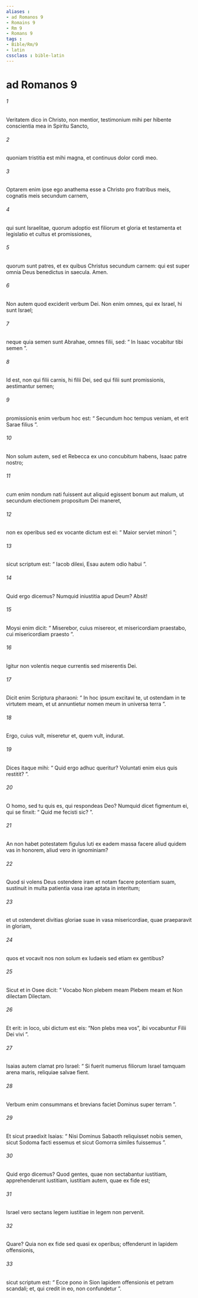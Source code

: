 ```yaml
---
aliases : 
- ad Romanos 9
- Romains 9
- Rm 9
- Romans 9
tags : 
- Bible/Rm/9
- latin
cssclass : bible-latin
---
```


# ad Romanos 9

###### 1
Veritatem dico in Christo, non mentior, testimonium mihi per hibente conscientia mea in Spiritu Sancto, 
###### 2
quoniam tristitia est mihi magna, et continuus dolor cordi meo. 
###### 3
Optarem enim ipse ego anathema esse a Christo pro fratribus meis, cognatis meis secundum carnem, 
###### 4
qui sunt Israelitae, quorum adoptio est filiorum et gloria et testamenta et legislatio et cultus et promissiones, 
###### 5
quorum sunt patres, et ex quibus Christus secundum carnem: qui est super omnia Deus benedictus in saecula. Amen.
###### 6
Non autem quod exciderit verbum Dei. Non enim omnes, qui ex Israel, hi sunt Israel; 
###### 7
neque quia semen sunt Abrahae, omnes filii, sed: “ In Isaac vocabitur tibi semen ”. 
###### 8
Id est, non qui filii carnis, hi filii Dei, sed qui filii sunt promissionis, aestimantur semen; 
###### 9
promissionis enim verbum hoc est: “ Secundum hoc tempus veniam, et erit Sarae filius ”. 
###### 10
Non solum autem, sed et Rebecca ex uno concubitum habens, Isaac patre nostro; 
###### 11
cum enim nondum nati fuissent aut aliquid egissent bonum aut malum, ut secundum electionem propositum Dei maneret, 
###### 12
non ex operibus sed ex vocante dictum est ei: “ Maior serviet minori ”; 
###### 13
sicut scriptum est: “ Iacob dilexi, Esau autem odio habui ”.
###### 14
Quid ergo dicemus? Numquid iniustitia apud Deum? Absit! 
###### 15
Moysi enim dicit: “ Miserebor, cuius misereor, et misericordiam praestabo, cui misericordiam praesto ”.
###### 16
Igitur non volentis neque currentis sed miserentis Dei. 
###### 17
Dicit enim Scriptura pharaoni: “ In hoc ipsum excitavi te, ut ostendam in te virtutem meam, et ut annuntietur nomen meum in universa terra ”. 
###### 18
Ergo, cuius vult, miseretur et, quem vult, indurat.
###### 19
Dices itaque mihi: “ Quid ergo adhuc queritur? Voluntati enim eius quis restitit? ”. 
###### 20
O homo, sed tu quis es, qui respondeas Deo? Numquid dicet figmentum ei, qui se finxit: “ Quid me fecisti sic? ”. 
###### 21
An non habet potestatem figulus luti ex eadem massa facere aliud quidem vas in honorem, aliud vero in ignominiam? 
###### 22
Quod si volens Deus ostendere iram et notam facere potentiam suam, sustinuit in multa patientia vasa irae aptata in interitum; 
###### 23
et ut ostenderet divitias gloriae suae in vasa misericordiae, quae praeparavit in gloriam, 
###### 24
quos et vocavit nos non solum ex Iudaeis sed etiam ex gentibus? 
###### 25
Sicut et in Osee dicit: “ Vocabo Non plebem meam Plebem meam et Non dilectam Dilectam. 
###### 26
Et erit: in loco, ubi dictum est eis: “Non plebs mea vos”, ibi vocabuntur Filii Dei vivi ”.
###### 27
Isaias autem clamat pro Israel: “ Si fuerit numerus filiorum Israel tamquam arena maris, reliquiae salvae fient. 
###### 28
Verbum enim consummans et brevians faciet Dominus super terram ”.
###### 29
Et sicut praedixit Isaias: “ Nisi Dominus Sabaoth reliquisset nobis semen, sicut Sodoma facti essemus et sicut Gomorra similes fuissemus ”.
###### 30
Quid ergo dicemus? Quod gentes, quae non sectabantur iustitiam, apprehenderunt iustitiam, iustitiam autem, quae ex fide est; 
###### 31
Israel vero sectans legem iustitiae in legem non pervenit. 
###### 32
Quare? Quia non ex fide sed quasi ex operibus; offenderunt in lapidem offensionis, 
###### 33
sicut scriptum est: “ Ecce pono in Sion lapidem offensionis et petram scandali; et, qui credit in eo, non confundetur ”.
